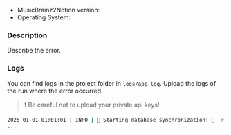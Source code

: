 * MusicBrainz2Notion version:
* Operating System:

### Description

Describe the error.

### Logs

You can find logs in the project folder in `logs/app.log`.
Upload the logs of the run where the error occurred.

>❗ Be careful not to upload your private api keys!

```bash
2025-01-01 01:01:01 | INFO | 🎉 Starting database synchronization! 🎉  # the run starts with this line
...
```
